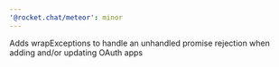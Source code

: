 ```yaml
---
'@rocket.chat/meteor': minor
---
```


Adds wrapExceptions to handle an unhandled promise rejection when adding and/or updating OAuth apps
